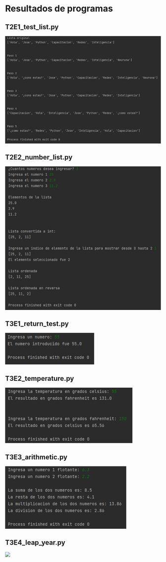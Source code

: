 # Resultados de programas

## T2E1_test_list.py
<img src="pictures\T2E1.jpg">

## T2E2_number_list.py
<img src="pictures\T2E2.jpg">

## T3E1_return_test.py
<img src="pictures\T3E1.jpg">

## T3E2_temperature.py
<img src="pictures\T3E2.jpg">

## T3E3_arithmetic.py
<img src="pictures\T3E3.jpg">
 
## T3E4_leap_year.py
<img src="pictures\T3E4.jpg">